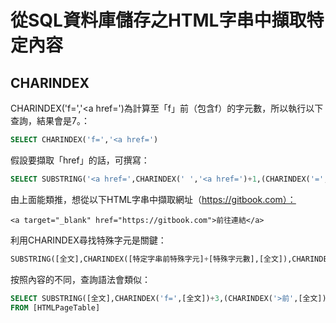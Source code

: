# 從SQL資料庫儲存之HTML字串中擷取特定內容

## CHARINDEX

CHARINDEX\('f=','&lt;a href='\)為計算至「f」前（包含f）的字元數，所以執行以下查詢，結果會是7。：

```sql
SELECT CHARINDEX('f=','<a href=')
```

 假設要擷取「href」的話，可撰寫：

```sql
SELECT SUBSTRING('<a href=',CHARINDEX(' ','<a href=')+1,(CHARINDEX('=','<a href=')-1)-CHARINDEX(' ','<a href='))
```

由上面能類推，想從以下HTML字串中擷取網址（https://gitbook.com）：

```markup
<a target="_blank" href="https://gitbook.com">前往連結</a>
```

利用CHARINDEX尋找特殊字元是關鍵：

```sql
SUBSTRING([全文],CHARINDEX([特定字串前特殊字元]+[特殊字元數],[全文]),CHARINDEX(([特定字串後特殊字元]-[特殊字元數],[全文])-CHARINDEX([特定字串前特殊字元],[全文])
```

按照內容的不同，查詢語法會類似：

```sql
SELECT SUBSTRING([全文],CHARINDEX('f=',[全文])+3,(CHARINDEX('>前',[全文])-4)-CHARINDEX('f=',[全文]))
FROM [HTMLPageTable]
```



